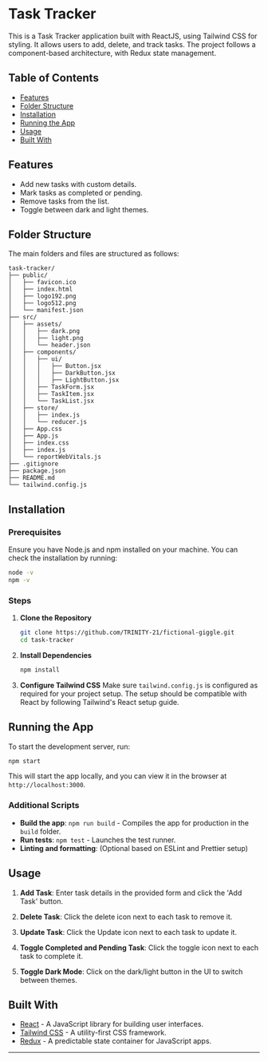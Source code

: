 # Task Tracker

This is a Task Tracker application built with ReactJS, using Tailwind CSS for styling. It allows users to add, delete, and track tasks. The project follows a component-based architecture, with Redux state management.

## Table of Contents
- [Features](#features)
- [Folder Structure](#folder-structure)
- [Installation](#installation)
- [Running the App](#running-the-app)
- [Usage](#usage)
- [Built With](#built-with)

## Features
- Add new tasks with custom details.
- Mark tasks as completed or pending.
- Remove tasks from the list.
- Toggle between dark and light themes.

## Folder Structure
The main folders and files are structured as follows:

```plaintext
task-tracker/
├── public/
│   ├── favicon.ico
│   ├── index.html
│   ├── logo192.png
│   ├── logo512.png
│   └── manifest.json
├── src/
│   ├── assets/
│   │   ├── dark.png
│   │   ├── light.png
│   │   └── header.json
│   ├── components/
│   │   ├── ui/
│   │   │   ├── Button.jsx
│   │   │   ├── DarkButton.jsx
│   │   │   ├── LightButton.jsx
│   │   ├── TaskForm.jsx
│   │   ├── TaskItem.jsx
│   │   └── TaskList.jsx
│   ├── store/
│   │   ├── index.js
│   │   └── reducer.js
│   ├── App.css
│   ├── App.js
│   ├── index.css
│   ├── index.js
│   └── reportWebVitals.js
├── .gitignore
├── package.json
├── README.md
└── tailwind.config.js
```

## Installation

### Prerequisites
Ensure you have Node.js and npm installed on your machine. You can check the installation by running:

```bash
node -v
npm -v
```

### Steps
1. **Clone the Repository**
   ```bash
   git clone https://github.com/TRINITY-21/fictional-giggle.git
   cd task-tracker
   ```

2. **Install Dependencies**
   ```bash
   npm install
   ```

3. **Configure Tailwind CSS**
   Make sure `tailwind.config.js` is configured as required for your project setup. The setup should be compatible with React by following Tailwind's React setup guide.

## Running the App

To start the development server, run:

```bash
npm start
```

This will start the app locally, and you can view it in the browser at `http://localhost:3000`.

### Additional Scripts
- **Build the app**: `npm run build` - Compiles the app for production in the `build` folder.
- **Run tests**: `npm test` - Launches the test runner.
- **Linting and formatting**: (Optional based on ESLint and Prettier setup)

## Usage
1. **Add Task**: Enter task details in the provided form and click the 'Add Task' button.
2. **Delete Task**: Click the delete icon next to each task to remove it.
3. **Update Task**: Click the Update icon next to each task to update it.
4. **Toggle Completed and Pending Task**: Click the toggle icon next to each task to complete it.

3. **Toggle Dark Mode**: Click on the dark/light button in the UI to switch between themes.

## Built With
- [React](https://reactjs.org/) - A JavaScript library for building user interfaces.
- [Tailwind CSS](https://tailwindcss.com/) - A utility-first CSS framework.
- [Redux](https://redux.js.org/) - A predictable state container for JavaScript apps.

---
